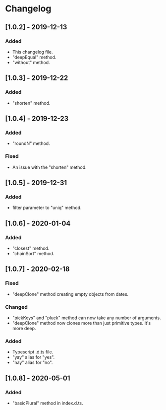 # Changelog

## [1.0.2] - 2019-12-13
### Added
- This changelog file.
- "deepEqual" method.
- "without" method.

## [1.0.3] - 2019-12-22
### Added
- "shorten" method.

## [1.0.4] - 2019-12-23
### Added
- "roundN" method.

### Fixed
- An issue with the "shorten" method.

## [1.0.5] - 2019-12-31
### Added
- filter parameter to "uniq" method.

## [1.0.6] - 2020-01-04
### Added
- "closest" method.
- "chainSort" method.

## [1.0.7] - 2020-02-18
### Fixed
- "deepClone" method creating empty objects from dates.

### Changed
- "pickKeys" and "pluck" method can now take any number of arguments.
- "deepClone" method now clones more than just primitive types. It's more deep.

### Added
- Typescript .d.ts file.
- "yay" alias for "yes".
- "nay" alias for "no".

## [1.0.8] - 2020-05-01
### Added
- "basicPlural" method in index.d.ts.